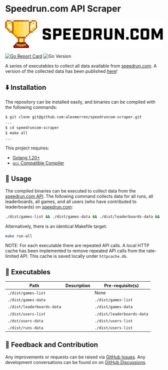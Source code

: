 # Speedrun.com API Scraper

<p align="center">
  <img src="docs/speedrun_com_logo.png" />
</p>

[![Go Report Card](https://goreportcard.com/badge/github.com/alexmerren/speedruncom-scraper)](https://goreportcard.com/report/github.com/alexmerren/speedruncom-scraper)
![Go Version](https://img.shields.io/badge/go%20version-%3E=1.20-61CFDD.svg?style=flat-square)

A series of executables to collect all data available from [speedrun.com](https://www.speedrun.com). A version of the collected data has been published [here](https://www.kaggle.com/datasets/alexmerren1/speedrun-com-data)!

## ⬇️  Installation


The repository can be installed easily, and binaries can be compiled with the following commands:

```bash
$ git clone git@github.com:alexmerren/speedruncom-scraper.git
...
$ cd speedruncom-scraper
$ make all
...
```

This project requires:

 * [Golang 1.20+](https://go.dev/dl/)
 * [`gcc` Compatible Compiler](https://gcc.gnu.org)

## 🚀 Usage

The compiled binaries can be executed to collect data from the [speedrun.com API](https://github.com/speedruncomorg/api). The following command collects data for all runs, all leaderboards, all games, and all users (who have contributed to leaderboards) on [speedrun.com](https://www.speedrun.com):

```bash
./dist/games-list && ./dist/games-data && ./dist/leaderboards-data && ./dist/users-list && ./dist/users-data && ./dist/runs-data
```

Alternatively, there is an identical Makefile target:
```bash
make run-all
```

NOTE: For each executable there are repeated API calls. A local HTTP cache has been implemented to remove repeated API calls from the rate-limited API. This cache is saved locally under `httpcache.db`.

## 🏃 Executables

| Path                       | Description | Pre-requisite(s)           |
|----------------------------|-------------|----------------------------|
| `./dist/games-list`        | | None                       |
| `./dist/games-data`        | | `./dist/games-list`        |
| `./dist/leaderboards-data` | | `./dist/games-data`        |
| `./dist/users-list`        | | `./dist/leaderboards-data` |
| `./dst/users-data`         | | `./dist/users-list`        |
| `./dist/runs-data`         | | `./dist/users-list`        |

## 💭 Feedback and Contribution

Any improvements or requests can be raised via [GitHub Issues](https://github.com/alexmerren/speedruncom-scraper/issues). Any development conversations can be found on on [GitHub Discussions](https://github.com/alexmerren/speedruncom-scraper/discussions).
